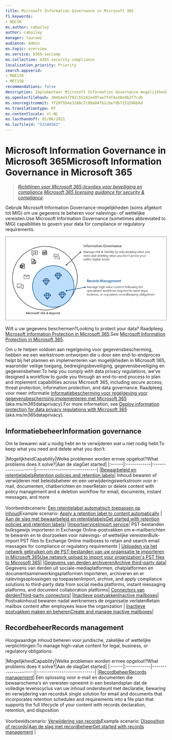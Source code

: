 ```yaml
---
title: Microsoft Information Governance in Microsoft 365
f1.keywords:
- NOCSH
ms.author: cabailey
author: cabailey
manager: laurawi
audience: Admin
ms.topic: overview
ms.service: O365-seccomp
ms.collection: m365-security-compliance
localization_priority: Priority
search.appverid:
- MOE150
- MET150
recommendations: false
description: Implementeer Microsoft Information Governance-mogelijkheden om uw gegevens te beheren voor nalevings- of wettelijke vereisten.
ms.openlocfilehash: 304b4e57702c55242e49fae7fdf4a36e9b2f7cdb
ms.sourcegitcommit: ff20f5b4e3268c7c98a84fb1cbe7db7151596b6d
ms.translationtype: HT
ms.contentlocale: nl-NL
ms.lasthandoff: 05/06/2021
ms.locfileid: "52244562"
---
```

# <a name="microsoft-information-governance-in-microsoft-365"></a><span data-ttu-id="6e681-103">Microsoft Information Governance in Microsoft 365</span><span class="sxs-lookup"><span data-stu-id="6e681-103">Microsoft Information Governance in Microsoft 365</span></span>

><span data-ttu-id="6e681-104">*[Richtlijnen voor Microsoft 365-licenties voor beveiliging en compliance](/office365/servicedescriptions/microsoft-365-service-descriptions/microsoft-365-tenantlevel-services-licensing-guidance/microsoft-365-security-compliance-licensing-guidance).*</span><span class="sxs-lookup"><span data-stu-id="6e681-104">*[Microsoft 365 licensing guidance for security & compliance](/office365/servicedescriptions/microsoft-365-service-descriptions/microsoft-365-tenantlevel-services-licensing-guidance/microsoft-365-security-compliance-licensing-guidance).*</span></span>

<span data-ttu-id="6e681-105">Gebruik Microsoft Information Governance-mogelijkheden (soms afgekort tot MIG) om uw gegevens te beheren voor nalevings- of wettelijke vereisten.</span><span class="sxs-lookup"><span data-stu-id="6e681-105">Use Microsoft Information Governance (sometimes abbreviated to MIG) capabilities to govern your data for compliance or regulatory requirements.</span></span>

![Uw gegevens beheren: informatie- en recordbeheer](../media/information-governance-records-management.png)

<span data-ttu-id="6e681-107">Wilt u uw gegevens beschermen?</span><span class="sxs-lookup"><span data-stu-id="6e681-107">Looking to protect your data?</span></span> <span data-ttu-id="6e681-108">Raadpleeg [Microsoft Information Protection in Microsoft 365](information-protection.md).</span><span class="sxs-lookup"><span data-stu-id="6e681-108">See [Microsoft Information Protection in Microsoft 365](information-protection.md).</span></span>

<span data-ttu-id="6e681-109">Om u te helpen voldoen aan regelgeving voor gegevensbescherming, hebben we een werkstroom ontworpen die u door een end-to-endproces helpt bij het plannen en implementeren van mogelijkheden in Microsoft 365, waaronder veilige toegang, bedreigingsbeveiliging, gegevensbeveiliging en gegevensbeheer.</span><span class="sxs-lookup"><span data-stu-id="6e681-109">To help you comply with data privacy regulations, we’ve designed a workflow to guide you through an end-to-end process to plan and implement capabilities across Microsoft 365, including secure access, threat protection, information protection, and data governance.</span></span> <span data-ttu-id="6e681-110">Raadpleeg voor meer informatie [Informatiebescherming voor regelgeving voor gegevensbescherming implementeren met Microsoft 365](../solutions/information-protection-deploy.md) (aka.ms/m365dataprivacy).</span><span class="sxs-lookup"><span data-stu-id="6e681-110">For more information, see [Deploy information protection for data privacy regulations with Microsoft 365](../solutions/information-protection-deploy.md) (aka.ms/m365dataprivacy).</span></span> 

## <a name="information-governance"></a><span data-ttu-id="6e681-111">Informatiebeheer</span><span class="sxs-lookup"><span data-stu-id="6e681-111">Information governance</span></span>

<span data-ttu-id="6e681-112">Om te bewaren wat u nodig hebt en te verwijderen wat u niet nodig hebt:</span><span class="sxs-lookup"><span data-stu-id="6e681-112">To keep what you need and delete what you don't:</span></span>
 
|<span data-ttu-id="6e681-113">Mogelijkheid</span><span class="sxs-lookup"><span data-stu-id="6e681-113">Capability</span></span>|<span data-ttu-id="6e681-114">Welke problemen worden ermee opgelost?</span><span class="sxs-lookup"><span data-stu-id="6e681-114">What problems does it solve?</span></span>|<span data-ttu-id="6e681-115">Aan de slag</span><span class="sxs-lookup"><span data-stu-id="6e681-115">Get started</span></span>|
|:------|:------------|:--------------------|:-----------------------------|
|[<span data-ttu-id="6e681-116">Bewaarbeleid en retentielabels</span><span class="sxs-lookup"><span data-stu-id="6e681-116">Retention policies and retention labels</span></span>](retention.md)| <span data-ttu-id="6e681-117">Inhoud bewaren of verwijderen met beleidsbeheer en een verwijderingswerkstroom voor e-mail, documenten, chatberichten en meer</span><span class="sxs-lookup"><span data-stu-id="6e681-117">Retain or delete content with policy management and a deletion workflow for email, documents, instant messages, and more</span></span> <br /><br /><span data-ttu-id="6e681-118">Voorbeeldscenario: [Een retentielabel automatisch toepassen op inhoud](apply-retention-labels-automatically.md)</span><span class="sxs-lookup"><span data-stu-id="6e681-118">Example scenario: [Apply a retention label to content automatically](apply-retention-labels-automatically.md)</span></span> | [<span data-ttu-id="6e681-119">Aan de slag met bewaarbeleid en retentielabels</span><span class="sxs-lookup"><span data-stu-id="6e681-119">Get started with retention policies and retention labels</span></span>](get-started-with-retention.md)|
|[<span data-ttu-id="6e681-120">Importservice</span><span class="sxs-lookup"><span data-stu-id="6e681-120">Import service</span></span>](importing-pst-files-to-office-365.md)| <span data-ttu-id="6e681-121">PST-bestanden bulksgewijs importeren in Exchange Online-postvakken om e-mailberichten te bewaren en te doorzoeken voor nalevings- of wettelijke vereisten</span><span class="sxs-lookup"><span data-stu-id="6e681-121">Bulk-import PST files to Exchange Online mailboxes to retain and search email messages for compliance or regulatory requirements</span></span> | [<span data-ttu-id="6e681-122">Uploaden via het netwerk gebruiken om de PST-bestanden van uw organisatie te importeren in Microsoft 365</span><span class="sxs-lookup"><span data-stu-id="6e681-122">Use network upload to import your organization's PST files to Microsoft 365</span></span>](use-network-upload-to-import-pst-files.md)|
|[<span data-ttu-id="6e681-123">Gegevens van derden archiveren</span><span class="sxs-lookup"><span data-stu-id="6e681-123">Archive third-party data</span></span>](archiving-third-party-data.md)| <span data-ttu-id="6e681-124">Gegevens van derden uit sociale-mediaplatformen, chatplatformen en documentsamenwerkingsplatformen importeren, archiveren en er nalevingsoplossingen op toepassen</span><span class="sxs-lookup"><span data-stu-id="6e681-124">Import, archive, and apply compliance solutions to third-party data from social media platforms, instant messaging platforms, and document collaboration platforms</span></span>| [<span data-ttu-id="6e681-125">Connectors van derden</span><span class="sxs-lookup"><span data-stu-id="6e681-125">Third-party connectors</span></span>](archiving-third-party-data.md#third-party-data-connectors)|
|[<span data-ttu-id="6e681-126">Inactieve postvakken</span><span class="sxs-lookup"><span data-stu-id="6e681-126">Inactive mailboxes</span></span>](inactive-mailboxes-in-office-365.md)| <span data-ttu-id="6e681-127">Postvakinhoud bewaren nadat werknemers de organisatie verlaten</span><span class="sxs-lookup"><span data-stu-id="6e681-127">Retain mailbox content after employees leave the organization</span></span> | [<span data-ttu-id="6e681-128">Inactieve postvakken maken en beheren</span><span class="sxs-lookup"><span data-stu-id="6e681-128">Create and manage inactive mailboxes</span></span>](create-and-manage-inactive-mailboxes.md)|

## <a name="records-management"></a><span data-ttu-id="6e681-129">Recordbeheer</span><span class="sxs-lookup"><span data-stu-id="6e681-129">Records management</span></span>

<span data-ttu-id="6e681-130">Hoogwaardige inhoud beheren voor juridische, zakelijke of wettelijke verplichtingen:</span><span class="sxs-lookup"><span data-stu-id="6e681-130">To manage high-value content for legal, business, or regulatory obligations:</span></span>

|<span data-ttu-id="6e681-131">Mogelijkheid</span><span class="sxs-lookup"><span data-stu-id="6e681-131">Capability</span></span>|<span data-ttu-id="6e681-132">Welke problemen worden ermee opgelost?</span><span class="sxs-lookup"><span data-stu-id="6e681-132">What problems does it solve?</span></span>|<span data-ttu-id="6e681-133">Aan de slag</span><span class="sxs-lookup"><span data-stu-id="6e681-133">Get started</span></span>|
|:------|:------------|---------------------|:----------------------------|
|[<span data-ttu-id="6e681-134">Recordbeheer</span><span class="sxs-lookup"><span data-stu-id="6e681-134">Records management</span></span>](records-management.md)| <span data-ttu-id="6e681-135">Eén oplossing voor e-mail en documenten die bewaarschema's en vereisten opneemt in een bestandsplan dat de volledige levenscyclus van uw inhoud ondersteunt met declaratie, bewaring en verwijdering van records</span><span class="sxs-lookup"><span data-stu-id="6e681-135">A single solution for email and documents that incorporates retention schedules and requirements into a file plan that supports the full lifecycle of your content with records declaration, retention, and disposition</span></span> <br /><br /><span data-ttu-id="6e681-136">Voorbeeldscenario: [Verwijdering van records](disposition.md#disposition-of-records)</span><span class="sxs-lookup"><span data-stu-id="6e681-136">Example scenario: [Disposition of records](disposition.md#disposition-of-records)</span></span>|[<span data-ttu-id="6e681-137">Aan de slag met recordbeheer</span><span class="sxs-lookup"><span data-stu-id="6e681-137">Get started with records management</span></span>](get-started-with-records-management.md) |